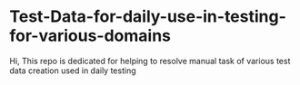 # Test-Data-for-daily-use-in-testing-for-various-domains
Hi, This repo is dedicated for helping to resolve manual task of various test data creation used in daily testing
